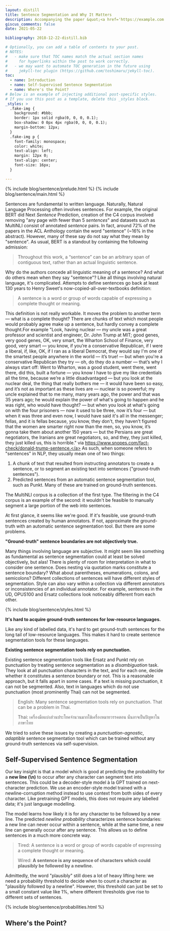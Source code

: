 ```yaml
---
layout: distill
title: Sentence Segmentation and Why It Matters
description: Accompanying the paper &quot;<a href='https://example.com'>Where’s the Point? Self-Supervised Multilingual Punctuation-Agnostic Sentence Segmentation</a>&quot; with Jonas Pfeiffer and Ivan Vulić, accepted at ACL 2023.
giscus_comments: false
date: 2021-05-22

bibliography: 2018-12-22-distill.bib

# Optionally, you can add a table of contents to your post.
# NOTES:
#   - make sure that TOC names match the actual section names
#     for hyperlinks within the post to work correctly.
#   - we may want to automate TOC generation in the future using
#     jekyll-toc plugin (https://github.com/toshimaru/jekyll-toc).
toc:
  - name: Introduction
  - name: Self-Supervised Sentence Segmentation
  - name: Where's the Point?
# Below is an example of injecting additional post-specific styles.
# If you use this post as a template, delete this _styles block.
_styles: >
  .fake-img {
    background: #bbb;
    border: 1px solid rgba(0, 0, 0, 0.1);
    box-shadow: 0 0px 4px rgba(0, 0, 0, 0.1);
    margin-bottom: 12px;
  }
  .fake-img p {
    font-family: monospace;
    color: white;
    text-align: left;
    margin: 12px 0;
    text-align: center;
    font-size: 16px;
  }

---
```


{% include blog/sentence/prelude.html %}
{% include blog/sentence/main.html %}

<span id="introduction" style="padding-top: 4.8rem;">Sentences are fundamental to written language.</span> Naturally, Natural Language Processing often involves sentences. For example, the original BERT did Next *Sentence* Prediction, creation of the C4 corpus involved removing "any page with fewer than 5 *sentences*" and datasets such as MultiNLI consist of annotated *sentence* pairs. In fact, around 72% of the papers in the ACL Anthology contain the word "sentence" (~16% in the abstract). However, many of these say do not say what they mean by "sentence". As usual, BERT is a standout by containing the following admission:

> Throughout this work, a “sentence” can be an arbitrary span of contiguous text, rather than an actual linguistic sentence.

Why do the authors concede all linguistic meaning of a sentence? And what do others mean when they say "sentence"? Like all things involving natural language, it's complicated. Attempts to define sentences go back at least 130 years to Henry Sweet's now-copied-all-over-textbooks definition<d-cite key="sweet2014new"></d-cite>:

> A sentence is a word or group of words capable of expressing a complete thought or meaning.

This definition is not really workable. It moves the problem to another term — what is a complete thought? There are chunks of text which most people would probably agree make up a sentence, but hardly convey a complete thought.<d-footnote>For example "Look, having nuclear — my uncle was a great professor and scientist and engineer, Dr. John Trump at MIT; good genes, very good genes, OK, very smart, the Wharton School of Finance, very good, very smart — you know, if you’re a conservative Republican, if I were a liberal, if, like, OK, if I ran as a liberal Democrat, they would say I'm one of the smartest people anywhere in the world — it’s true! — but when you're a conservative Republican they try — oh, do they do a number — that’s why I always start off: Went to Wharton, was a good student, went there, went there, did this, built a fortune — you know I have to give my like credentials all the time, because we’re a little disadvantaged — but you look at the nuclear deal, the thing that really bothers me — it would have been so easy, and it’s not as important as these lives are — nuclear is so powerful; my uncle explained that to me many, many years ago, the power and that was 35 years ago; he would explain the power of what's going to happen and he was right, who would have thought? — but when you look at what's going on with the four prisoners — now it used to be three, now it’s four — but when it was three and even now, I would have said it's all in the messenger; fellas, and it is fellas because, you know, they don't, they haven’t figured that the women are smarter right now than the men, so, you know, it’s gonna take them about another 150 years — but the Persians are great negotiators, the Iranians are great negotiators, so, and they, they just killed, they just killed us, this is horrible." via <a href="https://www.snopes.com/fact-check/donald-trump-sentence">https://www.snopes.com/fact-check/donald-trump-sentence.</a></d-footnote> As such, when someone refers to "sentences" in NLP, they usually mean one of two things:

1. A chunk of text that resulted from instructing annotators to create a sentence, or to segment an existing text into sentences ("ground-truth sentences").
2. Predicted sentences from an automatic sentence segmentation tool, such as Punkt. Many of these are trained on ground-truth sentences.

The MultiNLI corpus is a collection of the first type. The filtering in the C4 corpus is an example of the second: it wouldn't be feasible to manually segment a large portion of the web into sentences. 

At first glance, it seems like we're good. If it's feasible, use ground-truth sentences created by human annotators. If not, approximate the ground-truth with an automatic sentence segmentation tool. But there are some problems.

__"Ground-truth" sentence boundaries are not objectively true.__

Many things involving language are subjective. It might seem like something as fundamental as sentence segmentation could  at least be solved objectively, but alas! There is plenty of room for interpretation in what to consider one sentence. Does nesting via quotation marks constitute a sentence boundary? What about parentheses, enumerations, colons, and semicolons? Different collections of sentences will have different styles of segmentation. <d-footnote>Style can also vary within a collection via different annotators or inconsistencies of an individual annotator.</d-footnote> For example, sentences in the UD, OPUS100 and Ersatz collections look noticeably different from each other.

{% include blog/sentence/styles.html %}

__It's hard to acquire ground-truth sentences for low-resource languages.__

Like any kind of labelled data, it's hard to get ground-truth sentences for the long tail of low-resource languages. This makes it hard to create sentence segmentation tools for these languages.

__Existing sentence segmentation tools rely on punctuation.__

Existing sentence segmentation tools like Ersatz and Punkt rely on punctuation by treating sentence segmentation as a *disambiguation* task. They look at all punctuation characters in the text, and for each one, decide whether it constitutes a sentence boundary or not. This is a reasonable approach, but it falls apart in some cases. If a text is missing punctuation, it can not be segmented. Also, text in languages which do not use punctuation (most prominently Thai) can not be segmented.

> English: Many sentence segmentation tools rely on punctuation. That can be a problem in Thai.
>
> Thai: เครื่องมือแบ่งส่วนประโยคจำนวนมากใช้เครื่องหมายวรรคตอน นั่นอาจเป็นปัญหาในภาษาไทย
>

We tried to solve these issues by creating a *punctuation-agnostic*, *adaptible* sentence segmentation tool which can be trained without any ground-truth sentences via self-supervision.

## Self-Supervised Sentence Segmentation

Our key insight is that a model which is good at predicting the probability for a __new line (\n)__ to occur after any character can segment text into sentences. This could be a decoder-style model à la GPT trained on next-character prediction. We use an encoder-style model trained with a newline-corruption method instead to use context from both sides of every character. Like pretraining GPT models, this does not require any labelled data; it's just language modelling. 

The model learns how likely it is for any character to be followed by a new line. The predicted *newline probability* characterizes sentence boundaries: a new line can never occur within a sentence, while at the same time, a new line can generally occur after any sentence. This allows us to define sentences in a much more concrete way.

> Tired: A sentence is a word or group of words capable of expressing a complete thought or meaning.
>
> Wired: <strong style="color: var(--global-theme-color);">A sentence is any sequence of characters which could plausibly be followed by a newline.</strong>

Admittedly, the word "plausibly" still does a lot of heavy lifting here: we need a probability threshold to decide when to count a character as "plausibly followed by a newline". However, this threshold can just be set to a small constant value like 1%, where different thresholds give rise to different sets of sentences. 

{% include blog/sentence/probabilities.html %}

<h2 id="where-s-the-point">Where's the Point?</h2>
